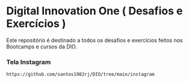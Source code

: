 # Digital Innovation One ( Desafios e Exercícios )

Este repositório é destinado a todos os desafios e exercícios feitos nos Bootcamps e cursos da DIO.

### Tela Instagram

```
https://github.com/santos1982rj/DIO/tree/main/instagram
```

